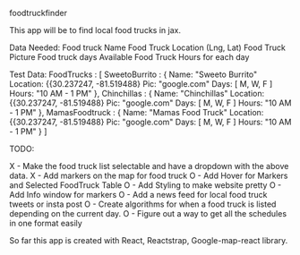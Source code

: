 foodtruckfinder

This app will be to find local food trucks in jax. 

Data Needed: 
Food truck Name
Food Truck Location (Lng, Lat)
Food Truck Picture
Food truck days Available 
Food Truck Hours for each day


Test Data: 
FoodTrucks : [
    SweetoBurrito : {
        Name: "Sweeto Burrito"
        Location: {{30.237247, -81.519488}
        Pic: "google.com"
        Days: [ M, W, F ]
        Hours: "10 AM - 1 PM"
    },
    Chinchillas : {
        Name: "Chinchillas"
        Location: {{30.237247, -81.519488}
        Pic: "google.com"
        Days: [ M, W, F ]
        Hours: "10 AM - 1 PM"
    },
    MamasFoodtruck : {
        Name: "Mamas Food Truck"
        Location: {{30.237247, -81.519488}
        Pic: "google.com"
        Days: [ M, W, F ]
        Hours: "10 AM - 1 PM"
    }
]

TODO:

X - Make the food truck list selectable and have a dropdown with the above data. 
X - Add markers on the map for food truck
O - Add Hover for Markers and Selected FoodTruck Table 
O - Add Styling to make website pretty
O - Add Info window for markers 
O - Add a news feed for local food truck tweets or insta post
O - Create algorithms for when a food truck is listed depending on the current day. 
O - Figure out a way to get all the schedules in one format easily 


So far this app is created with React, Reactstrap, Google-map-react library.